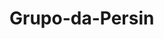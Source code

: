 # Grupo-da-Persin

<!DOCTYPE html>
<html lang="pt-br">
<head>
    <meta charset="UTF-8">
    <meta name="viewport" content="width=device-width, initial-scale=1.0">
    <title>Movie</title>
    <meta name="description" content="Avalie seus filmes aqui e receba recomendações parecidas"
<body>
    
</body>
</html>
